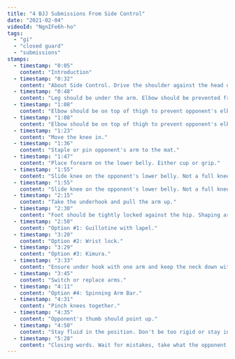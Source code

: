 ```yaml
---
title: "4 BJJ Submissions From Side Control"
date: "2021-02-04"
videoId: "NgnIFe6h-ho"
tags:
  - "gi"
  - "closed guard"
  - "submissions"
stamps:
  - timestamp: "0:05"
    content: "Introduction"
  - timestamp: "0:32"
    content: "About Side Control. Drive the shoulder against the head or neck."
  - timestamp: "0:48"
    content: "Leg should be under the arm. Elbow should be prevented from leaning on the mat to prevent opponent from shrimping out."
  - timestamp: "1:08"
    content: "Elbow should be on top of thigh to prevent opponent's elbow from touching the mat."
  - timestamp: "1:08"
    content: "Elbow should be on top of thigh to prevent opponent's elbow from touching the mat."
  - timestamp: "1:23"
    content: "Move the knee in."
  - timestamp: "1:36"
    content: "Staple or pin opponent's arm to the mat."
  - timestamp: "1:47"
    content: "Place forearm on the lower belly. Either cup or grip."
  - timestamp: "1:55"
    content: "Slide knee on the opponent's lower belly. Not a full knee on belly, no need to posture up."
  - timestamp: "1:55"
    content: "Slide knee on the opponent's lower belly. Not a full knee on belly, no need to posture up."
  - timestamp: "2:15"
    content: "Take the underhook and pull the arm up."
  - timestamp: "2:30"
    content: "Foot should be tightly locked against the hip. Shaping around the opponent's hip."
  - timestamp: "2:50"
    content: "Option #1: Guillotine with lapel."
  - timestamp: "3:20"
    content: "Option #2: Wrist lock."
  - timestamp: "3:29"
    content: "Option #3: Kimura."
  - timestamp: "3:33"
    content: "Ensure under hook with one arm and keep the neck down with the other arm."
  - timestamp: "3:45"
    content: "Switch or replace arms."
  - timestamp: "4:11"
    content: "Option #4: Spinning Arm Bar."
  - timestamp: "4:31"
    content: "Pinch knees together."
  - timestamp: "4:35"
    content: "Opponent's thumb should point up."
  - timestamp: "4:50"
    content: "Stay fluid in the position. Don't be too rigid or stay in the same position."
  - timestamp: "5:28"
    content: "Closing words. Wait for mistakes, take what the opponent gives you."
---
```

